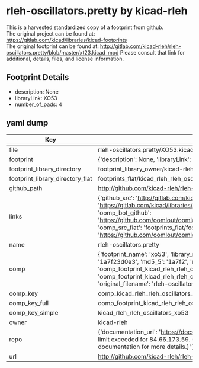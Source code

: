 # rleh-oscillators.pretty by kicad-rleh  
This is a harvested standardized copy of a footprint from github.  
The original project can be found at:  
https://gitlab.com/kicad/libraries/kicad-footprints  
The original footprint can be found at:
http://gitlab.com/kicad-rleh/rleh-oscillators.pretty/blob/master/xt23.kicad_mod
Please consult that link for additional, details, files, and license information.  
## Footprint Details
* description: None  
* libraryLink: XO53  
* number_of_pads: 4  
## yaml dump  
| Key | Value |  
| --- | --- |  
| file | rleh-oscillators.pretty/XO53.kicad_mod |  
| footprint | {'description': None, 'libraryLink': 'XO53', 'number_of_pads': 4} |  
| footprint_library_directory | footprint_library_owner/kicad-rleh_rleh-oscillators.pretty |  
| footprint_library_directory_flat | footprints_flat/kicad_rleh_rleh_oscillators_xo53/working |  
| github_path | http://github.com/kicad-rleh/rleh-oscillators.pretty/blob/master/XO53.kicad_mod |  
| links | {'github_src': 'http://gitlab.com/kicad-rleh/rleh-oscillators.pretty/blob/master/xt23.kicad_mod', 'github_src_repo': 'https://gitlab.com/kicad/libraries/kicad-footprints', 'oomp_bot': 'footprints/kicad_rleh_rleh_oscillators_xo53/working', 'oomp_bot_github': 'https://github.com/oomlout/oomlout_oomp_footprint_bot/tree/main/footprints/kicad_rleh_rleh_oscillators_xo53/working', 'oomp_src_flat': 'footprints_flat/footprints_flat/kicad_rleh_rleh_oscillators_xo53/working', 'oomp_src_flat_github': 'https://github.com/oomlout/oomlout_oomp_footprint_src/tree/main/footprints_flat/kicad_rleh_rleh_oscillators_xo53/working'} |  
| name | rleh-oscillators.pretty |  
| oomp | {'footprint_name': 'xo53', 'library_name': 'rleh_oscillators', 'md5': '1a7f23d0e315d1f819362a80569d23b6', 'md5_10': '1a7f23d0e3', 'md5_5': '1a7f2', 'md5_6': '1a7f23', 'oomp_key': 'oomp_kicad_rleh_rleh_oscillators_xo53', 'oomp_key_extra': 'oomp_footprint_kicad_rleh_rleh_oscillators_xo53', 'oomp_key_full': 'oomp_footprint_kicad_rleh_rleh_oscillators_xo53_1a7f23', 'oomp_key_simple': 'kicad_rleh_rleh_oscillators_xo53', 'original_filename': 'rleh-oscillators.pretty/XO53.kicad_mod', 'owner_name': 'kicad_rleh'} |  
| oomp_key | oomp_kicad_rleh_rleh_oscillators_xo53 |  
| oomp_key_full | oomp_footprint_kicad_rleh_rleh_oscillators_xo53 |  
| oomp_key_simple | kicad_rleh_rleh_oscillators_xo53 |  
| owner | kicad-rleh |  
| repo | {'documentation_url': 'https://docs.github.com/rest/overview/resources-in-the-rest-api#rate-limiting', 'message': "API rate limit exceeded for 84.66.173.59. (But here's the good news: Authenticated requests get a higher rate limit. Check out the documentation for more details.)"} |  
| url | http://github.com/kicad-rleh/rleh-oscillators.pretty |  

